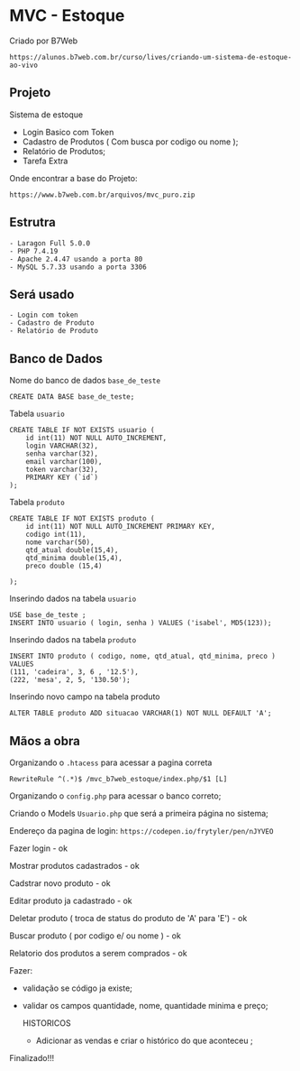 # MVC - Estoque

Criado por B7Web

    https://alunos.b7web.com.br/curso/lives/criando-um-sistema-de-estoque-ao-vivo

## Projeto

Sistema de estoque
 - Login Basico com Token
 - Cadastro de Produtos ( Com busca por codigo ou nome );
 - Relatório de Produtos;
 - Tarefa Extra

Onde encontrar a base do Projeto:

    https://www.b7web.com.br/arquivos/mvc_puro.zip

## Estrutra
    - Laragon Full 5.0.0
    - PHP 7.4.19
    - Apache 2.4.47 usando a porta 80
    - MySQL 5.7.33 usando a porta 3306

## Será usado
    - Login com token
    - Cadastro de Produto 
    - Relatório de Produto


## Banco de Dados

Nome do banco de dados `base_de_teste`

    CREATE DATA BASE base_de_teste;

Tabela `usuario`

    CREATE TABLE IF NOT EXISTS usuario (
        id int(11) NOT NULL AUTO_INCREMENT,
        login VARCHAR(32),
        senha varchar(32),
        email varchar(100), 
        token varchar(32), 
        PRIMARY KEY (`id`)
    );

Tabela `produto`

    CREATE TABLE IF NOT EXISTS produto (
        id int(11) NOT NULL AUTO_INCREMENT PRIMARY KEY,
        codigo int(11),
        nome varchar(50),
        qtd_atual double(15,4),
        qtd_minima double(15,4),
        preco double (15,4)

    );

Inserindo dados na tabela `usuario`

    USE base_de_teste ;
    INSERT INTO usuario ( login, senha ) VALUES ('isabel', MD5(123));

Inserindo dados na tabela `produto`

    INSERT INTO produto ( codigo, nome, qtd_atual, qtd_minima, preco ) 
    VALUES 
    (111, 'cadeira', 3, 6 , '12.5'),
    (222, 'mesa', 2, 5, '130.50');


Inserindo novo campo na tabela produto

    ALTER TABLE produto ADD situacao VARCHAR(1) NOT NULL DEFAULT 'A';

## Mãos a obra

Organizando o `.htacess` para acessar a pagina correta

    RewriteRule ^(.*)$ /mvc_b7web_estoque/index.php/$1 [L]

Organizando o `config.php` para acessar o banco correto;

Criando o Models `Usuario.php` que será a primeira página no sistema;

Endereço da pagina de login: `https://codepen.io/frytyler/pen/nJYVEO`

Fazer login - ok 

Mostrar produtos cadastrados - ok

Cadstrar novo produto - ok 

Editar produto ja cadastrado - ok 

Deletar produto ( troca de status do produto de 'A' para 'E') - ok 

Buscar produto ( por codigo e/ ou nome ) -  ok 

Relatorio dos produtos a serem comprados - ok 




Fazer:

 - validação se código ja existe;
 - validar os campos quantidade,  nome, quantidade minima e preço;

    HISTORICOS
     - Adicionar as vendas e criar o histórico do que aconteceu ;

 

 Finalizado!!!

 
